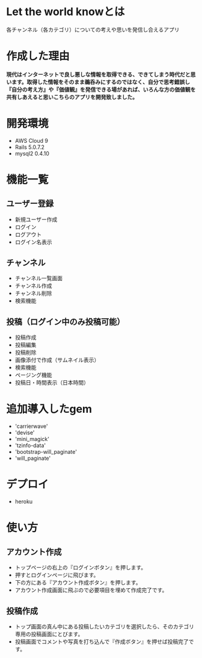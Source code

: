 # Let the world knowとは
各チャンネル（各カテゴリ）についての考えや思いを発信し合えるアプリ
# 作成した理由
#### 現代はインターネットで良し悪しな情報を取得できる、できてしまう時代だと思います。取得した情報をそのまま鵜呑みにするのではなく、自分で思考錯誤し『自分の考え方』や『価値観』を発信できる場があれば、いろんな方の価値観を共有しあえると思いこちらのアプリを開発致しました。

# 開発環境
 - AWS Cloud 9
 - Rails 5.0.7.2
 - mysql2 0.4.10
# 機能一覧
## ユーザー登録
- 新規ユーザー作成
- ログイン　
- ログアウト
- ログイン名表示
## チャンネル
- チャンネル一覧画面
- チャンネル作成　
- チャンネル削除
- 検索機能
## 投稿（ログイン中のみ投稿可能）
- 投稿作成
- 投稿編集
- 投稿削除
- 画像添付で作成（サムネイル表示）
- 検索機能
- ページング機能
- 投稿日・時間表示（日本時間）
# 追加導入したgem
- 'carrierwave'
- 'devise'
- 'mini_magick'
- 'tzinfo-data'
- 'bootstrap-will_paginate'
- 'will_paginate'
# デプロイ
- heroku
# 使い方
## アカウント作成
- トップページの右上の『ログインボタン』を押します。
- 押すとログインページに飛びます。
- 下の方にある『アカウント作成ボタン』を押します。
- アカウント作成画面に飛ぶので必要項目を埋めて作成完了です。
## 投稿作成
- トップ画面の真ん中にある投稿したいカテゴリを選択したら、そのカテゴリ専用の投稿画面にとびます。
- 投稿画面でコメントや写真を打ち込んで『作成ボタン』を押せば投稿完了です。

